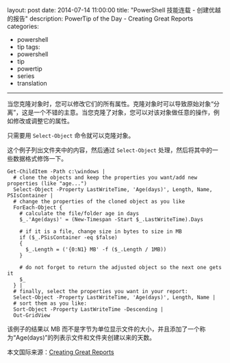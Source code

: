 ﻿layout: post
date: 2014-07-14 11:00:00
title: "PowerShell 技能连载 - 创建优越的报告"
description: PowerTip of the Day - Creating Great Reports
categories:
- powershell
- tip
tags:
- powershell
- tip
- powertip
- series
- translation
---
当您克隆对象时，您可以修改它们的所有属性。克隆对象时可以导致原始对象“分离”，这是一个不错的主意。当您克隆了对象，您可以对该对象做任意的操作，例如修改或调整它的属性。

只需要用 `Select-Object` 命令就可以克隆对象。

这个例子列出文件夹中的内容，然后通过 `Select-Object` 处理，然后将其中的一些数据格式修饰一下。

    Get-ChildItem -Path c:\windows |
      # clone the objects and keep the properties you want/add new properties (like "age...")
      Select-Object -Property LastWriteTime, 'Age(days)', Length, Name, PSIsContainer |
      # change the properties of the cloned object as you like
      ForEach-Object {
        # calculate the file/folder age in days
        $_.'Age(days)' = (New-Timespan -Start $_.LastWriteTime).Days
    
        # if it is a file, change size in bytes to size in MB
        if ($_.PSisContainer -eq $false)
        {
          $_.Length = ('{0:N1} MB' -f ($_.Length / 1MB))
        }
    
        # do not forget to return the adjusted object so the next one gets it
        $_
      } |
      # finally, select the properties you want in your report:
      Select-Object -Property LastWriteTime, 'Age(days)', Length, Name |
      # sort them as you like:
      Sort-Object -Property LastWriteTime -Descending |
      Out-GridView 

该例子的结果以 MB 而不是字节为单位显示文件的大小，并且添加了一个称为“Age(days)”的列表示文件和文件夹创建以来的天数。

<!--more-->
本文国际来源：[Creating Great Reports](http://powershell.com/cs/blogs/tips/archive/2014/07/14/creating-great-reports.aspx)
